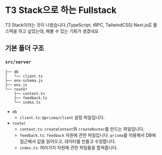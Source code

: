 # T3 Stack으로 하는 Fullstack

T3 Stack이라는 것이 나왔습니다.(TypeScript, tRPC, TailwindCSS) Next.js로 풀스택을 하고 싶었는데, 해볼 수 있는 기회가 생겼네요

## 기본 폴더 구조

### `src/server`
```
├── db
│   └── client.ts
├── env-schema.js
├── env.js
└── router
    ├── context.ts
    ├── feedback.ts
    └── index.ts
```

- `db`
  - `client.ts`: `@prisma/client` 설정 파일입니다.
- `router`
  - `context.ts`: `createContext`와 `createRouter`를 만드는 파일입니다.
  - `feedback.ts`: `feedback` 자원에 관한 파일입니다. `prisma`를 이용해서 DB에 접근해서 값을 읽어오고, 데이터를 만들고 수정합니다.
  - `index.ts`: 여러가지 자원에 관한 파일들을 합쳐줍니다.
